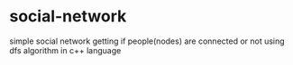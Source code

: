 # social-network
simple social network getting if people(nodes) are connected or not using dfs algorithm in c++ language 

